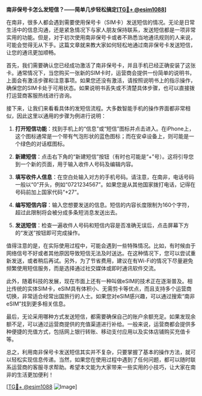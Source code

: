 **南非保号卡怎么发短信？——简单几步轻松搞定[[TG💪+ @esim1088](https://t.me/s/esim1088)]**

在南非，很多人都会遇到需要使用保号卡（SIM卡）发送短信的情况。无论是日常生活中的信息沟通，还是紧急情况下与家人朋友保持联系，发送短信都是一项非常实用的功能。但是，对于初次使用南非保号卡或者不熟悉当地通讯规则的人来说，可能会觉得无从下手。这篇文章就来教大家如何轻松地通过南非保号卡发送短信，让您的通讯更加顺畅。

首先，我们需要确认您已经成功激活了南非保号卡，并且手机已经正确安装了这张卡。通常情况下，当您购买一张新的SIM卡时，运营商会提供一份简单的说明书，上面会有激活步骤和注意事项。如果您还没有激活，请按照说明书上的指示操作，确保您的SIM卡处于可用状态。如果说明书丢失或不清楚具体步骤，也可以直接拨打运营商客服热线进行咨询。

接下来，让我们来看看具体的发短信流程。大多数智能手机的操作界面都非常相似，因此这里以通用的步骤为例进行说明：

1. **打开短信功能**：找到手机上的“信息”或“短信”图标并点击进入。在iPhone上，这个图标通常是一个带有气泡形状的蓝色图标；而在安卓设备上，则可能是一个绿色的对话框图标。

2. **新建短信**：点击右下角的“新建短信”按钮（有时也可能是“+”号）。这将引导您到一个新的页面，用于输入收件人号码及编辑内容。

3. **填写收件人信息**：在空白处输入对方的手机号码。请注意，在南非，电话号码一般以“0”开头，例如“0721234567”。如果您是从其他国家拨打电话，记得在号码前加上国家代码“+27”。

4. **编写短信内容**：输入您想要发送的信息。短信的内容长度限制为160个字符，超过此限制将会被分成多条短消息发送出去。

5. **发送短信**：检查一遍收件人号码和短信内容是否准确无误后，点击屏幕下方的“发送”按钮即可完成操作。

值得注意的是，在实际使用过程中，可能会遇到一些特殊情况。比如，有时候由于网络信号不好或者其他原因导致短信无法及时送达。在这种情况下，您可以尝试重新发送，或者稍后再试。另外，为了节省费用，建议在有Wi-Fi的情况下尽量避免频繁使用短信服务，而是选择通过社交媒体或即时通讯软件交流。

此外，随着科技的发展，现在市面上还有一种叫做eSIM的技术正在逐渐普及。相比传统的实体SIM卡，eSIM具有体积小、无需剪卡等优点，而且支持多个运营商切换，非常适合经常出国旅行的人士。如果您对eSIM感兴趣，可以通过搜索“南非eSIM”找到更多相关信息。

最后，无论采用哪种方式发送短信，都需要确保自己的账户余额充足。如果发现余额不足，可以通过运营商提供的充值渠道进行补给。一般来说，运营商都会提供多种便捷的充值方式，包括网上银行转账、移动支付应用以及实体店铺购买充值卡等。

总之，利用南非保号卡发送短信其实并不复杂，只要掌握了基本的操作方法，就可以轻松实现信息传递。当然，如果您在使用过程中遇到了任何问题，都可以随时联系运营商的客服寻求帮助。希望本文能为大家带来一些实用的小技巧，让大家在南非的生活更加便利！

[[TG💪+ @esim1088](https://t.me/s/esim1088) ![Image](https://i.postimg.cc/4NQfJmqS/Snipaste-2025-05-13-00-14-12.png)]